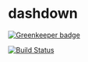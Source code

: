 # dashdown

[![Greenkeeper badge](https://badges.greenkeeper.io/maxjoehnk/dashdown.svg)](https://greenkeeper.io/)

[![Build Status](https://travis-ci.org/maxjoehnk/dashdown.svg?branch=master)](https://travis-ci.org/maxjoehnk/dashdown)